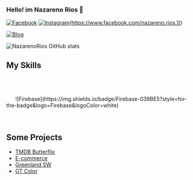 ### Hello! im Nazareno Rios 👋

 
[![Facebook](https://img.shields.io/badge/Facebook-1877F2?style=for-the-badge&logo=facebook&logoColor=white)](https://www.facebook.com/nazareno.rios.1/)
[![Instagram](https://img.shields.io/badge/Instagram-E4405F?style=for-the-badge&logo=instagram&logoColor=white)](https://www.instagram.com/nazarenorios1/)(https://www.facebook.com/nazareno.rios.1/)

[![Blog](https://img.shields.io/website-up-down-green-red/http/monip.org.svg)](https://nazarenorios.github.io/portfolio/)


![NazarenoRios GitHub stats](https://github-readme-stats.vercel.app/api?username=NazarenoRios&show_icons=true&theme=tokyonight)

## My Skills

<div style="display: inline_block"><br/>
    <img align="center" alt="" src="https://img.shields.io/badge/HTML5-E34F26?style=for-the-badge&logo=html5&logoColor=white" />
    <img align="center" alt="" src="https://img.shields.io/badge/CSS3-1572B6?style=for-the-badge&logo=css3&logoColor=white" />
    <img align="center" alt="" src="https://img.shields.io/badge/Sass-CC6699?style=for-the-badge&logo=sass&logoColor=white" />
    <img align="center" alt="" src="https://img.shields.io/badge/JavaScript-F7DF1E?style=for-the-badge&logo=javascript&logoColor=black" />
    <img align="center" alt="" src="https://img.shields.io/badge/React-20232A?style=for-the-badge&logo=react&logoColor=61DAFB" />
    <img align="center" alt="" src="https://img.shields.io/badge/Redux-593D88?style=for-the-badge&logo=redux&logoColor=white" />
    <img align="center" alt="" src="https://img.shields.io/badge/Tailwind_CSS-38B2AC?style=for-the-badge&logo=tailwind-css&logoColor=white" />
</div>

<div style="display: inline_block"><br/>
    <img align="center" alt="" src="https://img.shields.io/badge/Node.js-43853D?style=for-the-badge&logo=node.js&logoColor=white" />
    <img align="center" alt="" src="https://img.shields.io/badge/Express.js-404D59?style=for-the-badge" />
    <img align="center" alt="" src="https://img.shields.io/badge/MySQL-00000F?style=for-the-badge&logo=mysql&logoColor=white" />
    <img align="center" alt="" src="https://img.shields.io/badge/PostgreSQL-316192?style=for-the-badge&logo=postgresql&logoColor=white" />
    <img align="center" alt="" src="https://img.shields.io/badge/sequelize-323330?style=for-the-badge&logo=sequelize&logoColor=blue" />
    <img align="center" alt="" src="https://img.shields.io/badge/MongoDB-4EA94B?style=for-the-badge&logo=mongodb&logoColor=white" />
    ![Firebase](https://img.shields.io/badge/Firebase-039BE5?style=for-the-badge&logo=Firebase&logoColor=white)

</div>

<br/>
<br/>

## Some Projects
- [TMDB Butterflix](https://www.youtube.com/watch?v=58lNxGxueT0)
- [E-commerce](https://www.youtube.com/watch?v=5mcsn3wxW4g)
- [Greenland SW](https://greenlandsw.netlify.app/)
- [GT Color](https://gtcolor.netlify.app/)
